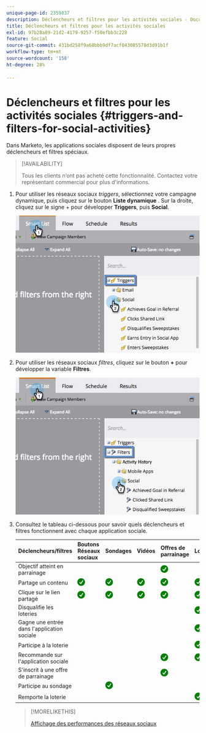 ```yaml
---
unique-page-id: 2359837
description: Déclencheurs et filtres pour les activités sociales - Documents Marketo - Documentation du produit
title: Déclencheurs et filtres pour les activités sociales
exl-id: 97b28a89-21d2-4179-9257-f50efbb3c228
feature: Social
source-git-commit: 431bd258f9a68bbb9df7acf043085578d3d91b1f
workflow-type: tm+mt
source-wordcount: '158'
ht-degree: 28%

---
```


# Déclencheurs et filtres pour les activités sociales {#triggers-and-filters-for-social-activities}

Dans Marketo, les applications sociales disposent de leurs propres déclencheurs et filtres spéciaux.

>[!AVAILABILITY]
>
>Tous les clients n’ont pas acheté cette fonctionnalité. Contactez votre représentant commercial pour plus d&#39;informations.

1. Pour utiliser les réseaux sociaux _triggers_, sélectionnez votre campagne dynamique, puis cliquez sur le bouton **Liste dynamique** . Sur la droite, cliquez sur le signe + pour développer **Triggers**, puis **Social**.

   ![](assets/image2015-4-23-11-22-39.png)

1. Pour utiliser les réseaux sociaux _filtres_, cliquez sur le bouton **+** pour développer la variable **Filtres**.

   ![](assets/two-282-29.png)

1. Consultez le tableau ci-dessous pour savoir quels déclencheurs et filtres fonctionnent avec chaque application sociale.

   | Déclencheurs/filtres | Boutons Réseaux sociaux | Sondages | Vidéos | Offres de parrainage | Loteries |
   |---|---|---|---|---|---|
   | Objectif atteint en parrainage |  |  |  | ![(coche)](assets/check.png) | |
   | Partage un contenu | ![(coche)](assets/check.png) | ![(coche)](assets/check.png) | ![(coche)](assets/check.png) | ![(coche)](assets/check.png) | ![(coche)](assets/check.png) |
   | Clique sur le lien partagé | ![(coche)](assets/check.png) | ![(coche)](assets/check.png) | ![(coche)](assets/check.png) | ![(coche)](assets/check.png) | ![(coche)](assets/check.png) |
   | Disqualifie les loteries |  |  |  |  | ![(coche)](assets/check.png) |
   | Gagne une entrée dans l&#39;application sociale |  |  |  |  | ![(coche)](assets/check.png) |
   | Participe à la loterie |  |  |  |  | ![(coche)](assets/check.png) |
   | Recommande sur l&#39;application sociale |  |  |  | ![(coche)](assets/check.png) | ![(coche)](assets/check.png) |
   | S&#39;inscrit à une offre de parrainage |  |  |  | ![(coche)](assets/check.png) |  |
   | Participe au sondage |  | ![(coche)](assets/check.png) |  |  |  |
   | Remporte la loterie |  |  |  |  | ![(coche)](assets/check.png) |

   >[!MORELIKETHIS]
   >
   >[Affichage des performances des réseaux sociaux](/help/marketo/product-docs/demand-generation/social/social-functions/view-social-performance.md)
